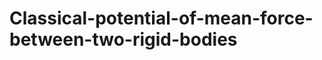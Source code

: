Classical-potential-of-mean-force-between-two-rigid-bodies
==========================================================
